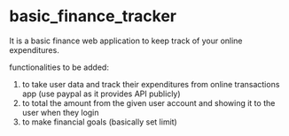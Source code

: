 # basic_finance_tracker
It is a basic finance web application to keep track of your online expenditures.

functionalities to be added:
1. to take user data and track their expenditures from online transactions app (use paypal as it provides API publicly)
2. to total the amount from the given user account and showing it to the user when they login
3. to make financial goals (basically set limit)
